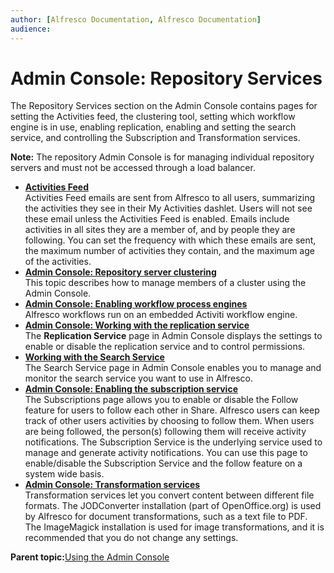 ```yaml
---
author: [Alfresco Documentation, Alfresco Documentation]
audience: 
---
```


# Admin Console: Repository Services

The Repository Services section on the Admin Console contains pages for setting the Activities feed, the clustering tool, setting which workflow engine is in use, enabling replication, enabling and setting the search service, and controlling the Subscription and Transformation services.

**Note:** The repository Admin Console is for managing individual repository servers and must not be accessed through a load balancer.

-   **[Activities Feed](../tasks/adminconsole-activitiesfeed.md)**  
Activities Feed emails are sent from Alfresco to all users, summarizing the activities they see in their My Activities dashlet. Users will not see these email unless the Activities Feed is enabled. Emails include activities in all sites they are a member of, and by people they are following. You can set the frequency with which these emails are sent, the maximum number of activities they contain, and the maximum age of the activities.
-   **[Admin Console: Repository server clustering](../tasks/adminconsole-reposerverclustering.md)**  
This topic describes how to manage members of a cluster using the Admin Console.
-   **[Admin Console: Enabling workflow process engines](../tasks/adminconsole-processengines.md)**  
Alfresco workflows run on an embedded Activiti workflow engine.
-   **[Admin Console: Working with the replication service](../concepts/adminconsole-replication-config.md)**  
The **Replication Service** page in Admin Console displays the settings to enable or disable the replication service and to control permissions.
-   **[Working with the Search Service](../concepts/adminconsole-searchservice.md)**  
The Search Service page in Admin Console enables you to manage and monitor the search service you want to use in Alfresco.
-   **[Admin Console: Enabling the subscription service](../tasks/adminconsole-subscriptionservice.md)**  
The Subscriptions page allows you to enable or disable the Follow feature for users to follow each other in Share. Alfresco users can keep track of other users activities by choosing to follow them. When users are being followed, the person\(s\) following them will receive activity notifications. The Subscription Service is the underlying service used to manage and generate activity notifications. You can use this page to enable/disable the Subscription Service and the follow feature on a system wide basis.
-   **[Admin Console: Transformation services](../tasks/adminconsole-transformationservices.md)**  
Transformation services let you convert content between different file formats. The JODConverter installation \(part of OpenOffice.org\) is used by Alfresco for document transformations, such as a text file to PDF. The ImageMagick installation is used for image transformations, and it is recommended that you do not change any settings.

**Parent topic:**[Using the Admin Console](../concepts/at-adminconsole.md)

